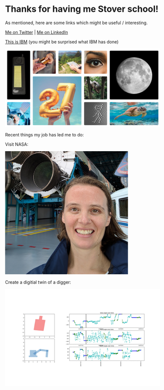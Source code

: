 # Thanks for having me Stover school!

As mentioned, here are some links which might be useful / interesting.

[Me on Twitter](https://twitter.com/mandieq) | [Me on LinkedIn](www.linkedin.com/in/mandieq)

[This is IBM](https://www.ibm.com/marketing/uk-en/this-is-ibm/) (you might be surprised what IBM has done)

![thisisibm](this_is_ibm.png)

Recent things my job has led me to do:

Visit NASA:

![Saturn V](rocket.png)

Create a digitial twin of a digger:

![digger](digger.gif)

